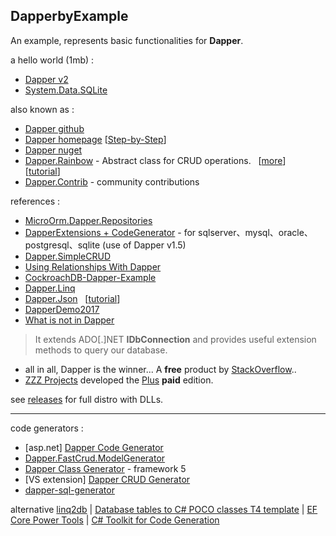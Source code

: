 ## DapperbyExample
An example, represents basic functionalities for **Dapper**.  

 a hello world (1mb) :
 * [Dapper v2](https://dapper-tutorial.net/dapper)
 * [System.Data.SQLite](https://www.nuget.org/packages/System.Data.SQLite/)

also known as :
* [Dapper github](https://github.com/DapperLib/Dapper)
* [Dapper homepage](https://dapper-tutorial.net/dapper) [[Step-by-Step](https://dapper-tutorial.net/step-by-step-tutorial)]
* [Dapper nuget](https://www.nuget.org/packages/Dapper/)
* [Dapper.Rainbow](https://www.nuget.org/packages/Dapper.Rainbow/) - Abstract class for CRUD operations. &nbsp; [[more](https://stackoverflow.com/a/13052147)] &nbsp; [[tutorial](https://riptutorial.com/dapper-rainbow/learn/100000/getting-started)]
* [Dapper.Contrib](https://github.com/DapperLib/Dapper.Contrib) - community contributions

references :
* [MicroOrm.Dapper.Repositories](https://github.com/phnx47/dapper-repositories)
* [DapperExtensions + CodeGenerator](https://github.com/znyet/DapperExtensions) - for sqlserver、mysql、oracle、postgresql、sqlite (use of Dapper v1.5)
* [Dapper.SimpleCRUD](https://github.com/ericdc1/Dapper.SimpleCRUD)
* [Using Relationships With Dapper](https://www.learndapper.com/relationships)
* [CockroachDB-Dapper-Example](https://github.com/Hytm/CockroachDB-Dapper-Example)
* [Dapper.Linq](https://github.com/soul-soft/Dapper.Linq)
* [Dapper.Json](https://github.com/byme8/Dapper.Json) &nbsp; [[tutorial](https://dev.to/byme8/making-dapper-and-json-friends-5afc)]
* [DapperDemo2017](https://github.com/das2017/14-DapperDemo)
* [What is not in Dapper](https://youtu.be/4Wmjo2zXt_M?t=568)

> It extends ADO[.]NET **IDbConnection** and provides useful extension methods to query our database.

* all in all, Dapper is the winner...  A **free** product by [StackOverflow](https://www.infoq.com/news/2011/04/dapper-released/)..  
* [ZZZ Projects](https://zzzprojects.com/) developed the [Plus](https://dapper-plus.net/) **paid** edition.

see [releases](https://github.com/pipiscrew/small_prjs/releases) for full distro with DLLs.  

---

code generators :
* [asp.net] [Dapper Code Generator](https://github.com/spronkets/DapperCodeGenerator)
* [Dapper.FastCrud.ModelGenerator](https://www.nuget.org/packages/Dapper.FastCrud.ModelGenerator#readme-body-tab)
* [Dapper Class Generator](https://github.com/baranovskis/dapper-class-generator) - framework 5
* [VS extension] [Dapper CRUD Generator](https://marketplace.visualstudio.com/items?itemName=thiagoguaru.DapperCrudGenerator)
* [dapper-sql-generator](https://github.com/fdonnet/dapper-sql-generator)

alternative [linq2db](https://github.com/linq2db/linq2db) | [Database tables to C# POCO classes T4 template](http://teamyudin.blogspot.com/2012/06/database-tables-to-c-poco-classes-t4.html) | [EF Core Power Tools](https://marketplace.visualstudio.com/items?itemName=ErikEJ.EFCorePowerTools) 
| [C# Toolkit for Code Generation](https://github.com/CodegenCS/CodegenCS)